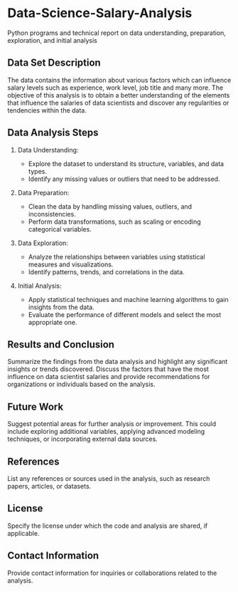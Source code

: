 # Data-Science-Salary-Analysis
Python programs and technical report on data understanding, preparation, exploration, and initial analysis
## Data Set Description
The data contains the information about various factors which can influence salary levels such as experience, work level, job title and many more. The objective of this analysis is to obtain a better understanding of the elements that influence the salaries of data scientists and discover any regularities or tendencies within the data.

## Data Analysis Steps
1. Data Understanding: 
    - Explore the dataset to understand its structure, variables, and data types.
    - Identify any missing values or outliers that need to be addressed.

2. Data Preparation:
    - Clean the data by handling missing values, outliers, and inconsistencies.
    - Perform data transformations, such as scaling or encoding categorical variables.

3. Data Exploration:
    - Analyze the relationships between variables using statistical measures and visualizations.
    - Identify patterns, trends, and correlations in the data.

4. Initial Analysis:
    - Apply statistical techniques and machine learning algorithms to gain insights from the data.
    - Evaluate the performance of different models and select the most appropriate one.

## Results and Conclusion
Summarize the findings from the data analysis and highlight any significant insights or trends discovered. Discuss the factors that have the most influence on data scientist salaries and provide recommendations for organizations or individuals based on the analysis.

## Future Work
Suggest potential areas for further analysis or improvement. This could include exploring additional variables, applying advanced modeling techniques, or incorporating external data sources.

## References
List any references or sources used in the analysis, such as research papers, articles, or datasets.

## License
Specify the license under which the code and analysis are shared, if applicable.

## Contact Information
Provide contact information for inquiries or collaborations related to the analysis.